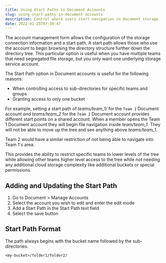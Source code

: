 ```yaml
---
title: Using Start Paths in Document Accounts
slug: using-start-paths-in-document-accounts
description: Control where users start navigation in document storage
date: 2022-01-25T07:39:47
---
```



The account management form allows the configuration of the storage connection information and a start path. A start path allows those who use the account to begin browsing the directory structure further down the directory tree. This particular option is useful when you have multiple teams that need segregated file storage, but you only want one underlying storage service account.



The Start Path option in Document accounts is useful for the following reasons:


* When controlling access to sub-directories for specific teams and groups
* Granting access to only one bucket

For example, setting a start path of *teams/team_1/* for the `Team 1` Document account *and teams/team_2* for the `Team 2` Document account provides different start points on a shared account. When a member opens the Team 1 Document account they will begin file navigation inside *team/team_1*. They will not be able to move up the tree and see anything above *teams/team_1*.



Team 2 would have a similar restriction of not being able to navigate into Team 1's area.



This provides the ability to restrict specific teams to lower levels of the tree while allowing other teams higher level access to the tree while not needing any additional cloud storage complexity like additional buckets or special permissions.



## Adding and Updating the Start Path


1. Go to Document > Manage Accounts
2. Select the account you wish to edit and enter the edit mode
3. Add a Start Path in the Start Path text field
4. Select the save button

## Start Path Format


The path always begins with the bucket name followed by the sub-directories.



```
<my-bucket>/folder1/folder2/
```

